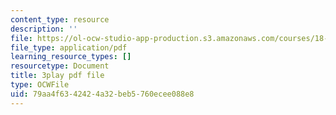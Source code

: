 ```yaml
---
content_type: resource
description: ''
file: https://ol-ocw-studio-app-production.s3.amazonaws.com/courses/18-03sc-differential-equations-fall-2011/79aa4f6342424a32beb5760ecee088e8_-0_vZ4t-q0I.pdf
file_type: application/pdf
learning_resource_types: []
resourcetype: Document
title: 3play pdf file
type: OCWFile
uid: 79aa4f63-4242-4a32-beb5-760ecee088e8
---
```

